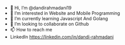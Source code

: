 - 👋 Hi, I’m @dandirahmadani19
- 👀 I’m interested in Website and Mobile Programming
- 🌱 I’m currently learning Javascript And Golang
- 💞️ I’m looking to collaborate on Github
- 📫 How to reach me 
- LinkedIn https://linkedin.com/in/dandi-rahmadani

<!---
dandirahmadani19/dandirahmadani19 is a ✨ special ✨ repository because its `README.md` (this file) appears on your GitHub profile.
You can click the Preview link to take a look at your changes.
--->
